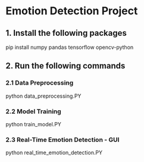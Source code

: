 # Emotion Detection Project

## 1. Install the following packages
pip install numpy pandas tensorflow opencv-python

## 2. Run the following commands
### 2.1 Data Preprocessing
python data_preprocessing.PY
### 2.2 Model Training
python train_model.PY
### 2.3 Real-Time Emotion Detection - GUI
python real_time_emotion_detection.PY
